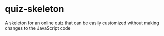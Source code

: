 # quiz-skeleton
A skeleton for an online quiz that can be easily customized without making changes to the JavaScript code
